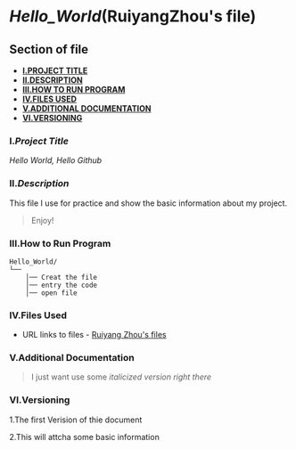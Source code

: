 # *Hello_World*(RuiyangZhou's file)
## **Section of file**
- **[I.PROJECT TITLE](#Project-Title)**
- **[II.DESCRIPTION](#Description)**
- **[III.HOW TO RUN PROGRAM](#How-to-run-program)**
- **[IV.FILES USED](#files-used)**
- **[V.ADDITIONAL DOCUMENTATION](#additional-documentation)**
- **[VI.VERSIONING](#versioning)**

### I.*Project Title*
*Hello World, Hello Github* 


### II.*Description*
This file I use for practice and show the basic information about my project.
>Enjoy!


### III.How to Run Program 

```text
Hello_World/
└── 
    │── Creat the file
    │── entry the code
    │── open file
```


### IV.**Files Used**

- URL links to files - 
[Ruiyang Zhou's files](https://www.linkedin.com/in/rzhou168899221/?trk=public-profile-join-page)



### V.Additional Documentation

>I just want use some *italicized version right there*


### VI.Versioning

1.The first Verision of thie document

2.This will attcha some basic information

